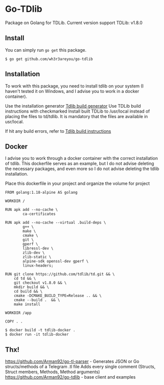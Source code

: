 # Go-TDlib

Package on Golang for TDLib. Current version support TDLib: v1.8.0

## Install  

You can simply run `go get` this package.

```
$ go get github.com/wh3r3areyou/go-tdlib
```


## Installation

To work with this package, you need to install tdlib on your system (I haven't tested it on Windows, and I advise you to work in a docker container).

Use the installation generator [Tdlib build generator](https://tdlib.github.io/td/build.html)
Use TDLib build instructions with checkmarked Install built TDLib to /usr/local instead of placing the files to td/tdlib.
It is mandatory that the files are available in usr/local.

If hit any build errors, refer to [Tdlib build instructions](https://github.com/tdlib/td#building)


## Docker
I advise you to work through a docker container with the correct installation of tdlib. This dockerfile serves as an example, but I do not advise deleting the necessary packages, and even more so I do not advise deleting the tdlib installation.

Place this dockerfile in your project and organize the volume for project
```
FROM golang:1.18-alpine AS golang

WORKDIR /

RUN apk add --no-cache \
        ca-certificates

RUN apk add --no-cache --virtual .build-deps \
        g++ \
        make \
        cmake \
        git \
        gperf \
        libressl-dev \
        zlib-dev \
        zlib-static \
        alpine-sdk openssl-dev gperf \
        linux-headers;

RUN git clone https://github.com/tdlib/td.git && \
    cd td && \
    git checkout v1.8.0 && \
    mkdir build && \
    cd build && \
    cmake -DCMAKE_BUILD_TYPE=Release .. && \
    cmake --build .  && \
    make install

WORKDIR /app

COPY . .
```

```
$ docker build -t tdlib-docker . 
$ docker run -it tdlib-docker
```

## Thx!
https://github.com/Arman92/go-tl-parser - Generates JSON or Go structs/methods of a Telegram .tl file Adds every single comment (Structs, Struct members, Methods, Method arguments)
https://github.com/Arman92/go-tdlib - base client and examples